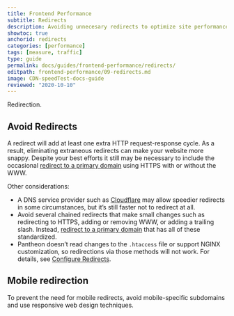 ```yaml
---
title: Frontend Performance 
subtitle: Redirects
description: Avoiding unnecesary redirects to optimize site performance.
showtoc: true
anchorid: redirects
categories: [performance]
tags: [measure, traffic]
type: guide
permalink: docs/guides/frontend-performance/redirects/
editpath: frontend-performance/09-redirects.md
image: CDN-speedTest-docs-guide
reviewed: "2020-10-10"
---
```


Redirection.

## Avoid Redirects
A redirect will add at least one extra HTTP request-response cycle. As a result, eliminating extraneous redirects can make your website more snappy. Despite your best efforts it still may be necessary to include the occasional [redirect to a primary domain](/guides/launch/redirects) using HTTPS with or without the WWW.

Other considerations:

- A DNS service provider such as [Cloudflare](https://support.cloudflare.com/hc/en-us/articles/200170536-How-do-I-redirect-all-visitors-to-HTTPS-SSL-) may allow speedier redirects in some circumstances, but it’s still faster not to redirect at all.
- Avoid several chained redirects that make small changes such as redirecting to HTTPS, adding or removing WWW, or adding a trailing slash. Instead, [redirect to a primary domain](/guides/launch/redirects) that has all of these standardized.
- Pantheon doesn’t read changes to the `.htaccess` file or support NGINX customization, so redirections via those methods will not work. For details, see [Configure Redirects](/redirects/#php-vs-htaccess).


## Mobile redirection

To prevent the need for mobile redirects, avoid mobile-specific subdomains and use responsive web design techniques.
